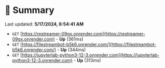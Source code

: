 # 📖 Summary
Last updated: **5/17/2024, 6:54:41 AM**

- `GET` [https://restreamer-09gx.onrender.com](https://restreamer-09gx.onrender.com) - **Up** (361ms)
- `GET` [https://filestreambot-b5k6.onrender.com/](https://filestreambot-b5k6.onrender.com/) - **Up** (344ms)
- `GET` [https://jupyterlab-python3-12-3.onrender.com](https://jupyterlab-python3-12-3.onrender.com) - **Up** (313ms)
